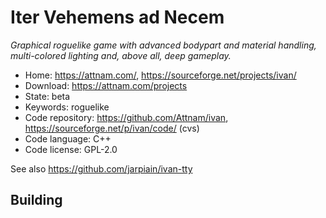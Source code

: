 # Iter Vehemens ad Necem

_Graphical roguelike game with advanced bodypart and material handling, multi-colored lighting and, above all, deep gameplay._

- Home: https://attnam.com/, https://sourceforge.net/projects/ivan/
- Download: https://attnam.com/projects
- State: beta
- Keywords: roguelike
- Code repository: https://github.com/Attnam/ivan, https://sourceforge.net/p/ivan/code/ (cvs)
- Code language: C++
- Code license: GPL-2.0

See also https://github.com/jarpiain/ivan-tty

## Building

